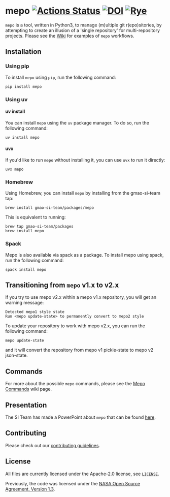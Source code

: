 # mepo [![Actions Status](https://github.com/pchakraborty/mepo/workflows/Unit%20testing%20of%20mepo/badge.svg)](https://github.com/pchakraborty/mepo/actions) [![DOI](https://zenodo.org/badge/215067850.svg)](https://zenodo.org/badge/latestdoi/215067850) [![Rye](https://img.shields.io/endpoint?url=https://raw.githubusercontent.com/astral-sh/rye/main/artwork/badge.json)](https://rye-up.com)

`mepo` is a tool, written in Python3, to manage (m)ultiple git r(epo)sitories, by attempting to create an illusion of a 'single repository' for multi-repository projects. Please see the [Wiki](../../wiki) for examples of `mepo` workflows.


## Installation

### Using pip

To install `mepo` using `pip`, run the following command:

```
pip install mepo
```

### Using uv

#### uv install

You can install `mepo` using the `uv` package manager. To do so, run the following command:

```
uv install mepo
```

#### uvx

If you'd like to run `mepo` without installing it, you can use `uvx` to run it directly:

```
uvx mepo
```

### Homebrew

Using Homebrew, you can install `mepo` by installing from the gmao-si-team tap:

```
brew install gmao-si-team/packages/mepo
```

This is equivalent to running:

```
brew tap gmao-si-team/packages
brew install mepo
```

### Spack

Mepo is also available via spack as a package. To install mepo using spack, run the following command:

```
spack install mepo
```

## Transitioning from `mepo` v1.x to v2.x

If you try to use mepo v2.x within a mepo v1.x repository, you will get an warning message:
```
Detected mepo1 style state
Run <mepo update-state> to permanently convert to mepo2 style
```

To update your repository to work with mepo v2.x, you can run the following command:
```
mepo update-state
```
and it will convert the repository from mepo v1 pickle-state to mepo v2 json-state.

## Commands

For more about the possible `mepo` commands, please see the [Mepo Commands](https://github.com/GEOS-ESM/mepo/wiki/Mepo-Commands) wiki page.

## Presentation

The SI Team has made a PowerPoint about `mepo` that can be found [here](https://github.com/GEOS-ESM/mepo/wiki/files/MEPO-2020Nov19.pptx).

## Contributing

Please check out our [contributing guidelines](CONTRIBUTING.md).

## License

All files are currently licensed under the Apache-2.0 license, see [`LICENSE`](LICENSE).

Previously, the code was licensed under the [NASA Open Source Agreement, Version 1.3](LICENSE-NOSA).
